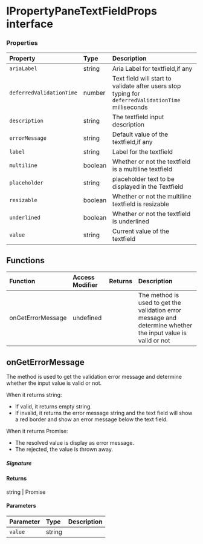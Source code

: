 # IPropertyPaneTextFieldProps interface








### Properties

| Property	   | Type	| Description|
|:-------------|:-------|:-----------|
|`ariaLabel`      | string | Aria Label for textfield,if any |
|`deferredValidationTime`      | number | Text field will start to validate after users stop typing for `deferredValidationTime` milliseconds |
|`description`      | string | The textfield input description |
|`errorMessage`      | string | Default value of the textfield,if any |
|`label`      | string | Label for the textfield |
|`multiline`      | boolean | Whether or not the textfield is a multiline textfield |
|`placeholder`      | string | placeholder text to be displayed in the Textfield |
|`resizable`      | boolean | Whether or not the multiline textfield is resizable |
|`underlined`      | boolean | Whether or not the textfield is underlined |
|`value`      | string | Current value of the textfield |





## Functions

| Function	   | Access Modifier | Returns	| Description|
|:-------------|:----|:-------|:-----------|
|onGetErrorMessage      | undefined | | The method is used to get the validation error message and determine whether the input value is valid or not |


## onGetErrorMessage

The method is used to get the validation error message and determine whether the input value is valid or not. 
 
When it returns string: 
- If valid, it returns empty string. 
- If invalid, it returns the error message string and the text field will 
show a red border and show an error message below the text field. 
 
When it returns Promise<string>: 
- The resolved value is display as error message. 
- The rejected, the value is thrown away. 


##### Signature

#### Returns
string | Promise<string>

#### Parameters


| Parameter	   | Type    | Description |
|:-------------|:---------------|:------------|
| `value`    | string |  |

